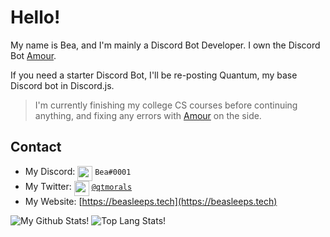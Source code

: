 # Hello!

My name is Bea, and I'm mainly a Discord Bot Developer. I own the Discord Bot [Amour](https://amourbot.com).

 
If you need a starter Discord Bot, I'll be re-posting Quantum, my base Discord bot in Discord.js.

> I'm currently finishing my college CS courses before continuing anything, and fixing any errors with [Amour](https://amourbot.com) on the side.

## Contact

- My Discord: <img src="https://raw.githubusercontent.com/beasleeps/beasleeps/master/discord.svg" width="24px" align="top"> `Bea#0001`
- My Twitter: <img src="https://raw.githubusercontent.com/beasleeps/beasleeps/master/twitter.svg" width="24px" align="top"> [`@qtmorals`](https://twitter.com/qtmorals)
- My Website: [https://beasleeps.tech](https://beasleeps.tech)

![My Github Stats!](https://github-readme-stats.vercel.app/api?username=beasleeps&count_private=true&theme=cobalt)
![[Top Lang Stats!](https://github-readme-stats.vercel.app/api/top-langs/?username=beasleeps&layout=compact&theme=cobalt)](https://github.com/anuraghazra/github-readme-stats)

